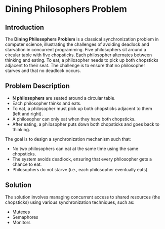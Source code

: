 # Dining Philosophers Problem

## Introduction
The **Dining Philosophers Problem** is a classical synchronization problem in computer science, illustrating the challenges of avoiding deadlock and starvation in concurrent programming. Five philosophers sit around a circular table with five chopsticks. Each philosopher alternates between thinking and eating. To eat, a philosopher needs to pick up both chopsticks adjacent to their seat. The challenge is to ensure that no philosopher starves and that no deadlock occurs.

## Problem Description
- **N philosophers** are seated around a circular table.
- Each philosopher thinks and eats.
- To eat, a philosopher must pick up both chopsticks adjacent to them (left and right).
- A philosopher can only eat when they have both chopsticks.
- After eating, a philosopher puts down both chopsticks and goes back to thinking.
  
The goal is to design a synchronization mechanism such that:
- No two philosophers can eat at the same time using the same chopsticks.
- The system avoids deadlock, ensuring that every philosopher gets a chance to eat.
- Philosophers do not starve (i.e., each philosopher eventually eats).

## Solution
The solution involves managing concurrent access to shared resources (the chopsticks) using various synchronization techniques, such as:
- Mutexes
- Semaphores
- Monitors
